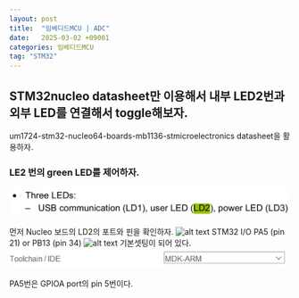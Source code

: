 ```yaml
---
layout: post
title:  "임베디드MCU | ADC"
date:   2025-03-02 +09001
categories: 임베디드MCU
tag: "STM32"
---
```


## STM32nucleo datasheet만 이용해서 내부 LED2번과 외부 LED를 연결해서 toggle해보자.

um1724-stm32-nucleo64-boards-mb1136-stmicroelectronics datasheet을 활용하자.
### LE2 번의 green LED를 제어하자.
![alt text](2025-03-02-STM32/image-4.png)

먼저 Nucleo 보드의 LD2의 포트와 핀을 확인하자.
![alt text](22025-03-02-STM32/image-5.png)
STM32 I/O PA5 (pin 21) or PB13 (pin 34) 
![alt text](2025/03/02/STM32/image-7.jpg)
기본셋팅이 되어 있다.
![alt text](image-6.png)

PA5번은 GPIOA port의 pin 5번이다.
